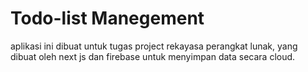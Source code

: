 # Todo-list Manegement

aplikasi ini dibuat untuk tugas project rekayasa perangkat lunak, yang dibuat oleh next js dan firebase untuk menyimpan data secara cloud.

